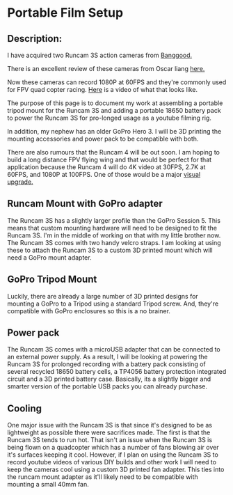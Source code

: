 <!-- TITLE: Portable Film Setup -->
<!-- SUBTITLE: A quick summary of Portable Film Setup -->

# Portable Film Setup
## Description:
I have acquired two Runcam 3S action cameras from [Banggood.](https://www.banggood.com/Runcam-3S-WIFI-1080p-60fps-WDR-160-Degree-FPV-Action-Camera-Detachable-Battery-for-RC-Racing-Drone-p-1338456.html?rmmds=search&cur_warehouse=CN)

There is an excellent review of these cameras from Oscar liang [here.](https://oscarliang.com/runcam-3s-camera/)

Now these cameras can record 1080P at 60FPS and they're commonly used for FPV quad copter racing. [Here](https://www.youtube.com/watch?v=JnrZbmLtPvc) is a video of what that looks like.

The purpose of this page is to document my work at assembling a portable tripod mount for the Runcam 3S and adding a portable 18650 battery pack to power the Runcam 3S for pro-longed usage as a youtube filming rig.

In addition, my nephew has an older GoPro Hero 3. I will be 3D printing the mounting accessories and power pack to be compatible with both.

There are also rumours that the Runcam 4 will be out soon. I am hoping to build a long distance FPV flying wing and that would be perfect for that application because the Runcam 4 will do 4K video at 30FPS, 2.7K at 60FPS, and 1080P at 100FPS. One of those would be a major [visual upgrade.](https://oscarliang.com/runcam-4-hd-camera/)

## Runcam Mount with GoPro adapter
The Runcam 3S has a slightly larger profile than the GoPro Session 5. This means that custom mounting hardware will need to be designed to fit the Runcam 3S. I'm in the middle of working on that with my little brother now.  The Runcam 3S comes with two handy velcro straps. I am looking at using these to attach the Runcam 3S to a custom 3D printed mount which will need a GoPro mount adapter.

## GoPro Tripod Mount
Luckily, there are already a large number of 3D printed designs for mounting a GoPro to a Tripod using a standard Tripod screw. And, they're compatible with GoPro enclosures so this is a no brainer.

## Power pack
The Runcam 3S comes with a microUSB adapter that can be connected to an external power supply. As a result, I will be looking at powering the Runcam 3S for prolonged recording with a battery pack consisting of several recycled 18650 battery cells, a TP4056 battery protection integrated circuit and a 3D printed battery case. Basically, its a slightly bigger and smarter version of the portable USB packs you can already purchase.

## Cooling
One major issue with the Runcam 3S is that since it's designed to be as lightweight as possible there were sacrifices made. The first is that the Runcam 3S tends to run hot. That isn't an issue when the Runcam 3S is being flown on a quadcopter which has a number of fans blowing air over it's surfaces keeping it cool. However, if I plan on using the Runcam 3S to record youtube videos of various DIY builds and other work I will need to keep the cameras cool using a custom 3D printed fan adapter. This ties into the runcam mount adapter as it'll likely need to be compatible with mounting a small 40mm fan.
